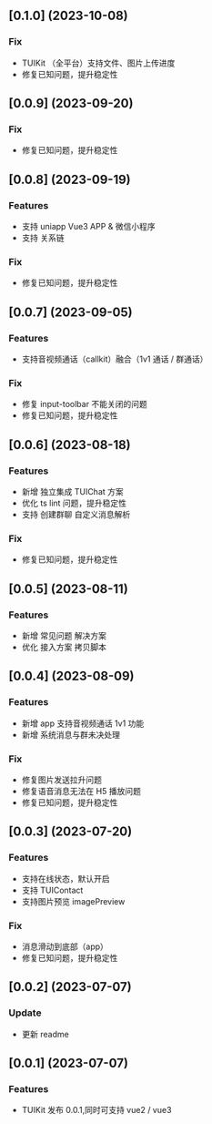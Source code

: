 ## [0.1.0] (2023-10-08)
### Fix
- TUIKit （全平台）支持文件、图片上传进度
- 修复已知问题，提升稳定性

## [0.0.9] (2023-09-20)
### Fix
- 修复已知问题，提升稳定性

## [0.0.8] (2023-09-19)
### Features
- 支持 uniapp Vue3 APP & 微信小程序
- 支持 关系链
### Fix
- 修复已知问题，提升稳定性

## [0.0.7] (2023-09-05)
### Features
- 支持音视频通话（callkit）融合（1v1 通话 / 群通话）
### Fix
- 修复 input-toolbar 不能关闭的问题
- 修复已知问题，提升稳定性

## [0.0.6] (2023-08-18)
### Features
- 新增 独立集成 TUIChat 方案
- 优化 ts lint 问题，提升稳定性
- 支持 创建群聊 自定义消息解析
### Fix
- 修复已知问题，提升稳定性

## [0.0.5] (2023-08-11)
### Features
- 新增 常见问题 解决方案
- 优化 接入方案 拷贝脚本

## [0.0.4] (2023-08-09)
### Features
- 新增 app 支持音视频通话 1v1 功能
- 新增 系统消息与群未决处理
### Fix
- 修复图片发送拉升问题
- 修复语音消息无法在 H5 播放问题
- 修复已知问题，提升稳定性

## [0.0.3] (2023-07-20)
### Features
- 支持在线状态，默认开启
- 支持 TUIContact 
- 支持图片预览 imagePreview 
### Fix
- 消息滑动到底部（app）
- 修复已知问题，提升稳定性

## [0.0.2] (2023-07-07)
### Update
- 更新 readme

## [0.0.1] (2023-07-07)
### Features
- TUIKit 发布 0.0.1,同时可支持 vue2 / vue3

